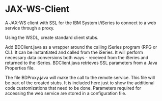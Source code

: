 JAX-WS-Client
=============

A JAX-WS client with SSL for the IBM System i/iSeries to connect to a web service through a proxy. 

Using the WSDL, create standard client stubs.

Add BDClient.java as a wrapper around the calling iSeries program (RPG or CL). It can be instantiated and called from the iSeries. It will perform necessary data conversions both ways - received from the iSeries and returned to the iSeries. 
BDClient.java retrieves SSL parameters from a Java Properties file.

The file BDProxy.java will make the call to the remote service. This file will be part of the created stubs. It is included here just to show the additional code customizations that need to be done. Parameters required for accessing the web service are stored in a configuration file. 


